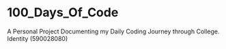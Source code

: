 # 100_Days_Of_Code
A Personal Project Documenting my Daily Coding Journey through College.
Identity (590028080)

